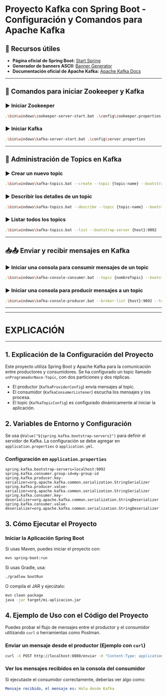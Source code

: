 # Proyecto Kafka con Spring Boot - Configuración y Comandos para Apache Kafka

## 📌 Recursos útiles

- **Página oficial de Spring Boot:** [Start Spring](https://start.spring.io/)
- **Generador de banners ASCII:** [Banner Generator](https://devops.datenkollektiv.de/banner.txt/index.html)
- **Documentación oficial de Apache Kafka:** [Apache Kafka Docs](https://kafka.apache.org/)

---

## 🔶 Comandos para iniciar Zookeeper y Kafka

### ▶️ Iniciar Zookeeper
```sh
.\bin\windows\zookeeper-server-start.bat .\config\zookeeper.properties
```

### ▶️ Iniciar Kafka
```sh
.\bin\windows\kafka-server-start.bat .\config\server.properties
```

---

## 🔄 Administración de Topics en Kafka

### ▶️ Crear un nuevo topic
```sh
.\bin\windows\kafka-topics.bat --create --topic {topic-name} --bootstrap-server {host}:9092
```

### ▶️ Describir los detalles de un topic
```sh
.\bin\windows\kafka-topics.bat --describe --topic {topic-name} --bootstrap-server {host}:9092
```

### ▶️ Listar todos los topics
```sh
.\bin\windows\kafka-topics.bat --list --bootstrap-server {host}:9092
```

---

## 📥📤 Enviar y recibir mensajes en Kafka

### ▶️ Iniciar una consola para consumir mensajes de un topic
```sh
.\bin\windows\kafka-console-consumer.bat --topic {nombreTopic} --bootstrap-server {host}:9092
```

### ▶️ Iniciar una consola para producir mensajes a un topic
```sh
.\bin\windows\kafka-console-producer.bat --broker-list {host}:9092 --topic {topic-name}
```

---
---
# EXPLICACIÓN
---

## 1. Explicación de la Configuración del Proyecto

Este proyecto utiliza Spring Boot y Apache Kafka para la comunicación entre productores y consumidores. Se ha configurado un topic llamado `unProgramadorNace-Topic`, con dos particiones y dos réplicas.

- El productor (`KafkaProviderConfig`) envía mensajes al topic.
- El consumidor (`KafkaConsumerListener`) escucha los mensajes y los procesa.
- El topic (`KafkaTopicConfig`) es configurado dinámicamente al iniciar la aplicación.

## 2. Variables de Entorno y Configuración

Se usa `@Value("${spring.kafka.bootstrap-servers}")` para definir el servidor de Kafka. La configuración se debe agregar en `application.properties` o `application.yml`.

### Configuración en `application.properties`
```properties
spring.kafka.bootstrap-servers=localhost:9092
spring.kafka.consumer.group-id=my-group-id
spring.kafka.producer.key-serializer=org.apache.kafka.common.serialization.StringSerializer
spring.kafka.producer.value-serializer=org.apache.kafka.common.serialization.StringSerializer
spring.kafka.consumer.key-deserializer=org.apache.kafka.common.serialization.StringDeserializer
spring.kafka.consumer.value-deserializer=org.apache.kafka.common.serialization.StringDeserializer
```

## 3. Cómo Ejecutar el Proyecto

### Iniciar la Aplicación Spring Boot

Si usas Maven, puedes iniciar el proyecto con:
```sh
mvn spring-boot:run
```

Si usas Gradle, usa:
```sh
./gradlew bootRun
```

O compila el JAR y ejecútalo:
```sh
mvn clean package
java -jar target/mi-aplicacion.jar
```

## 4. Ejemplo de Uso con el Código del Proyecto

Puedes probar el flujo de mensajes entre el productor y el consumidor utilizando `curl` o herramientas como Postman.

### Enviar un mensaje desde el productor (Ejemplo con `curl`)
```sh
curl -X POST http://localhost:8080/enviar -H "Content-Type: application/json" -d '{"mensaje": "Hola desde Kafka"}'
```

### Ver los mensajes recibidos en la consola del consumidor
Si ejecutaste el consumidor correctamente, deberías ver algo como:
```yaml
Mensaje recibido, el mensaje es: Hola desde Kafka
```


